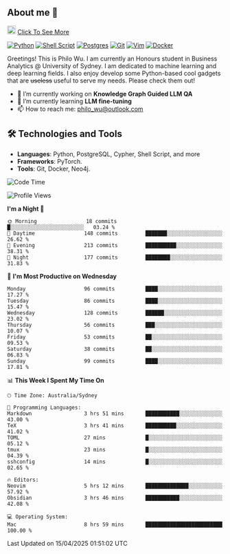 ## About me 🤗

<a href="#"><img src="https://media.giphy.com/media/hvRJCLFzcasrR4ia7z/giphy.gif" width="20px" height="20px"></a> [Click To See More](https://codeboyphilo.github.io)

[![Python](https://img.shields.io/badge/python-3670A0?style=for-the-badge&logo=python&logoColor=ffdd54)](#)
[![Shell Script](https://img.shields.io/badge/shell_script-%23121011.svg?style=for-the-badge&logo=gnu-bash&logoColor=white)](#)
[![Postgres](https://img.shields.io/badge/postgres-%23316192.svg?style=for-the-badge&logo=postgresql&logoColor=white)](#)
[![Git](https://img.shields.io/badge/git-%23F05033.svg?style=for-the-badge&logo=git&logoColor=white)](#)
[![Vim](https://img.shields.io/badge/VIM-%2311AB00.svg?style=for-the-badge&logo=vim&logoColor=white)](#)
[![Docker](https://img.shields.io/badge/docker-%230db7ed.svg?style=for-the-badge&logo=docker&logoColor=white)](#)

Greetings! This is Philo Wu. I am currently an Honours student in Business Analytics \@ University of Sydney. I am dedicated to machine learning and deep learning fields. I also enjoy develop some Python-based cool gadgets that are ~~useless~~ useful to serve my needs. Please check them out!

- 🔭 I’m currently working on **Knowledge Graph Guided LLM QA**
- 🌱 I’m currently learning **LLM fine-tuning**
- 📫 How to reach me: philo_wu@outlook.com

## 🛠 Technologies and Tools
- **Languages**: Python, PostgreSQL, Cypher, Shell Script, and more
- **Frameworks**: PyTorch.
- **Tools**: Git, Docker, Neo4j.

<!--START_SECTION:waka-->
![Code Time](http://img.shields.io/badge/Code%20Time-744%20hrs%209%20mins-blue)

![Profile Views](http://img.shields.io/badge/Profile%20Views-2-blue)

**I'm a Night 🦉** 

```text
🌞 Morning                18 commits          █░░░░░░░░░░░░░░░░░░░░░░░░   03.24 % 
🌆 Daytime                148 commits         ███████░░░░░░░░░░░░░░░░░░   26.62 % 
🌃 Evening                213 commits         ██████████░░░░░░░░░░░░░░░   38.31 % 
🌙 Night                  177 commits         ████████░░░░░░░░░░░░░░░░░   31.83 % 
```
📅 **I'm Most Productive on Wednesday** 

```text
Monday                   96 commits          ████░░░░░░░░░░░░░░░░░░░░░   17.27 % 
Tuesday                  86 commits          ████░░░░░░░░░░░░░░░░░░░░░   15.47 % 
Wednesday                128 commits         ██████░░░░░░░░░░░░░░░░░░░   23.02 % 
Thursday                 56 commits          ███░░░░░░░░░░░░░░░░░░░░░░   10.07 % 
Friday                   53 commits          ██░░░░░░░░░░░░░░░░░░░░░░░   09.53 % 
Saturday                 38 commits          ██░░░░░░░░░░░░░░░░░░░░░░░   06.83 % 
Sunday                   99 commits          ████░░░░░░░░░░░░░░░░░░░░░   17.81 % 
```


📊 **This Week I Spent My Time On** 

```text
🕑︎ Time Zone: Australia/Sydney

💬 Programming Languages: 
Markdown                 3 hrs 51 mins       ███████████░░░░░░░░░░░░░░   43.00 % 
TeX                      3 hrs 41 mins       ██████████░░░░░░░░░░░░░░░   41.02 % 
TOML                     27 mins             █░░░░░░░░░░░░░░░░░░░░░░░░   05.12 % 
tmux                     23 mins             █░░░░░░░░░░░░░░░░░░░░░░░░   04.39 % 
sshconfig                14 mins             █░░░░░░░░░░░░░░░░░░░░░░░░   02.65 % 

🔥 Editors: 
Neovim                   5 hrs 12 mins       ██████████████░░░░░░░░░░░   57.92 % 
Obsidian                 3 hrs 46 mins       ███████████░░░░░░░░░░░░░░   42.08 % 

💻 Operating System: 
Mac                      8 hrs 59 mins       █████████████████████████   100.00 % 
```


 Last Updated on 15/04/2025 01:51:02 UTC
<!--END_SECTION:waka-->
